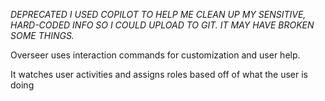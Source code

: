 *DEPRECATED*
*I USED COPILOT TO HELP ME CLEAN UP MY SENSITIVE, HARD-CODED INFO SO I COULD UPLOAD TO GIT. IT MAY HAVE BROKEN SOME THINGS.*

Overseer uses interaction commands for customization and user help.

It watches user activities and assigns roles based off of what the user is doing